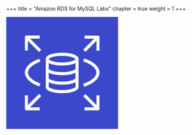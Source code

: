 +++
title = "Amazon RDS for MySQL Labs"
chapter = true
weight = 1
+++


![RDS Logo](Amazon-RDS_light-bg@4x.png)
